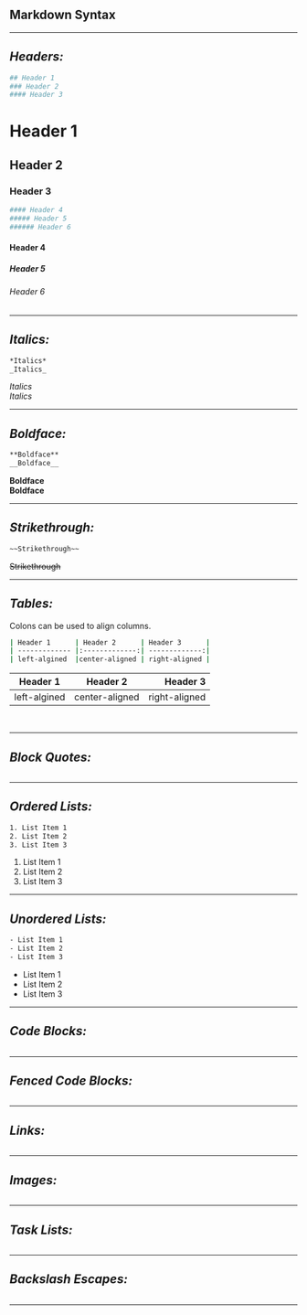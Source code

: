 ## Markdown Syntax
---

## *Headers:*

```bash 
## Header 1
### Header 2
#### Header 3
```
# Header 1
## Header 2
### Header 3

```bash
#### Header 4
##### Header 5
###### Header 6
```
#### Header 4
##### Header 5
###### Header 6

---

## *Italics:*

```bash
*Italics*
_Italics_
```
*Italics* <br>
_Italics_

---

## *Boldface:*
```bash
**Boldface**
__Boldface__
```
**Boldface** <br>
__Boldface__

---

## *Strikethrough:*
```bash
~~Strikethrough~~
```
~~Strikethrough~~

---

## *Tables:*
Colons can be used to align columns.
```bash
| Header 1      | Header 2      | Header 3      |
| ------------- |:-------------:| -------------:|
| left-algined  |center-aligned | right-aligned |

```

| Header 1      | Header 2      | Header 3      |
| ------------- |:-------------:| -------------:|
| left-algined  |center-aligned | right-aligned |

<br>

---

## *Block Quotes:*
```bash
```
---

## *Ordered Lists:*
```bash
1. List Item 1
2. List Item 2
3. List Item 3
```
1. List Item 1
2. List Item 2
3. List Item 3

---

## *Unordered Lists:*
```bash
- List Item 1
- List Item 2
- List Item 3
```
- List Item 1
- List Item 2
- List Item 3

---

## *Code Blocks:*
```bash
```
---

## *Fenced Code Blocks:*
```bash
```
---

## *Links:*
```bash
```
---

## *Images:*
```bash
```
---

## *Task Lists:*
```bash
```
---

## *Backslash Escapes:*
```bash
```
---

